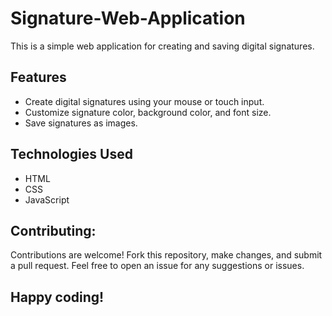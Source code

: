# Signature-Web-Application

This is a simple web application for creating and saving digital signatures.

## Features

- Create digital signatures using your mouse or touch input.
- Customize signature color, background color, and font size.
- Save signatures as images.

## Technologies Used
- HTML
- CSS
- JavaScript

## Contributing:
Contributions are welcome! Fork this repository, make changes, and submit a pull request. Feel free to open an issue for any suggestions or issues.

## Happy coding!
